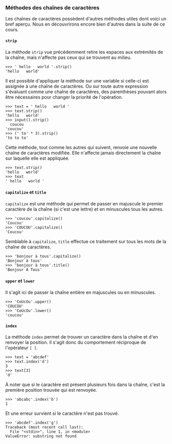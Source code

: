 ### Méthodes des chaînes de caractères

Les chaînes de caractères possèdent d'autres méthodes utiles dont voici un bref aperçu.
Nous en découvrirons encore bien d'autres dans la suite de ce cours.

#### `strip`

La méthode `strip` vue précédemment retire les espaces aux extrémités de la chaîne, mais n'affecte pas ceux qui se trouvent au milieu.

```pycon
>>> ' hello   world '.strip()
'hello   world'
```

Il est possible d'appliquer la méthode sur une variable si celle-ci est assignée à une chaîne de caractères.
Ou sur toute autre expression s'évaluant comme une chaîne de caractères, des parenthèses pouvant alors être nécessaires pour changer la priorité de l'opération.

```pycon
>>> text = ' hello   world '
>>> text.strip()
'hello   world'
>>> input().strip()
  coucou
'coucou'
>>> (' to' * 3).strip()
'to to to'
```

Cette méthode, tout comme les autres qui suivent, renvoie une nouvelle chaîne de caractères modifiée.
Elle n'affecte jamais directement la chaîne sur laquelle elle est appliquée.

```pycon
>>> text.strip()
'hello   world'
>>> text
' hello   world '
```

#### `capitalize` et `title`

`capitalize` est une méthode qui permet de passer en majuscule le premier caractère de la chaîne (si c'est une lettre) et en minuscules tous les autres.

```pycon
>>> 'coucou'.capitalize()
'Coucou'
>>> 'COUCOU'.capitalize()
'Coucou'
```

Semblable à `capitalize`, `title` effectue ce traitement sur tous les mots de la chaîne de caractères.

```pycon
>>> 'bonjour à tous'.capitalize()
'Bonjour à tous'
>>> 'bonjour à tous'.title()
'Bonjour À Tous'
```

#### `upper` et `lower`

Il s'agit ici de passer la chaîne entière en majuscules ou en minuscules.

```pycon
>>> 'CoUcOu'.upper()
'COUCOU'
>>> 'CoUcOu'.lower()
'coucou'
```

#### `index`

La méthode `index` permet de trouver un caractère dans la chaîne et d'en renvoyer la position.
Il s'agit donc du comportement réciproque de l'opérateur `[ ]`.

```pycon
>>> text = 'abcdef'
>>> text.index('d')
3
>>> text[3]
'd'
```

À noter que si le caractère est présent plusieurs fois dans la chaîne, c'est la première position trouvée qui est renvoyée.

```pycon
>>> 'abcabc'.index('b')
1
```

Et une erreur survient si le caractère n'est pas trouvé.

```pycon
>>> 'abcdef'.index('g')
Traceback (most recent call last):
  File "<stdin>", line 1, in <module>
ValueError: substring not found
```

